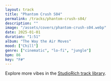 ```yaml
---
layout: track
title: "Phantom Crush S04"
permalink: /tracks/phantom-crush-s04/
description: ""
image: "/assets/covers/phantom-crush-s04.webp"
date: 2025-01-01
duration: "1:51"
album: "The Way the Air Moves"
mood: ["Chill"]
genre: ["cinematic", "lo-fi", "jungle"]
bpm: 86
key: "F#"
---
```


Explore more vibes in the [StudioRich track library](/tracks/).
